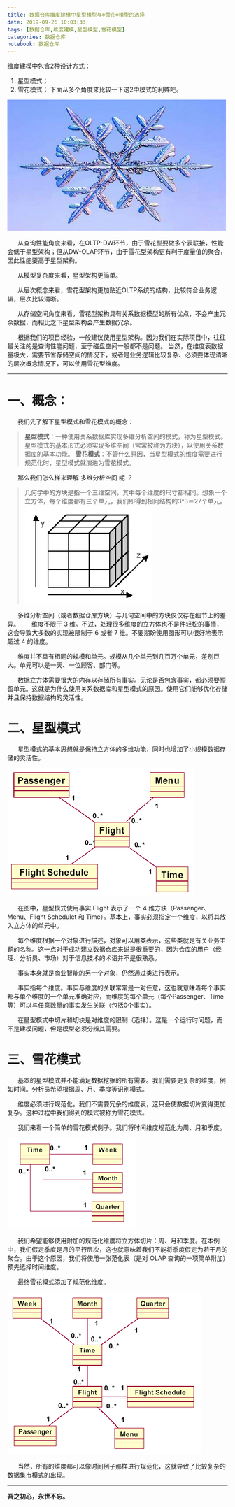 ```yaml
---
title: 数据仓库维度建模中星型模型与❄雪花❄️模型的选择
date: 2019-09-26 10:03:33
tags: [数据仓库,维度建模,星型模型,雪花模型]
categories: 数据仓库
notebook: 数据仓库
---
```


维度建模中包含2种设计方式：
1. 星型模式；
2. 雪花模式；
下面从多个角度来比较一下这2中模式的利弊吧。

<img src="数据仓库维度建模中星型模型与❄雪花❄️模型的选择/snow.jpeg" width="500" height="300"/>

<!-- more -->

&nbsp;&nbsp;&nbsp;&nbsp;&nbsp;&nbsp;从查询性能角度来看，在OLTP-DW环节，由于雪花型要做多个表联接，性能会低于星型架构；但从DW-OLAP环节，由于雪花型架构更有利于度量值的聚合，因此性能要高于星型架构。

&nbsp;&nbsp;&nbsp;&nbsp;&nbsp;&nbsp;从模型复杂度来看，星型架构更简单。

&nbsp;&nbsp;&nbsp;&nbsp;&nbsp;&nbsp;从层次概念来看，雪花型架构更加贴近OLTP系统的结构，比较符合业务逻辑，层次比较清晰。

&nbsp;&nbsp;&nbsp;&nbsp;&nbsp;&nbsp;从存储空间角度来看，雪花型架构具有关系数据模型的所有优点，不会产生冗余数据，而相比之下星型架构会产生数据冗余。

&nbsp;&nbsp;&nbsp;&nbsp;&nbsp;&nbsp;根据我们的项目经验，一般建议使用星型架构。因为我们在实际项目中，往往最关注的是查询性能问题，至于磁盘空间一般都不是问题。 当然，在维度表数据量极大，需要节省存储空间的情况下，或者是业务逻辑比较复杂、必须要体现清晰的层次概念情况下，可以使用雪花型维度。


- - -


# 一、概念：

&nbsp;&nbsp;&nbsp;&nbsp;&nbsp;&nbsp;我们先了解下星型模式和雪花模式的概念：

><b>星型模式</b>：一种使用关系数据库实现多维分析空间的模式，称为星型模式。星型模式的基本形式必须实现多维空间（常常被称为方块），以使用关系数据库的基本功能。
><b>雪花模式</b>：不管什么原因，当星型模式的维度需要进行规范化时，星型模式就演进为雪花模式。

&nbsp;&nbsp;&nbsp;&nbsp;&nbsp;&nbsp;那么我们怎么样来理解 多维分析空间 呢 ？

>几何学中的方块是指一个三维空间，其中每个维度的尺寸都相同。想象一个立方体，每个维度都有三个单元，我们即得到相同结构的3^3＝27个单元。
>![a](数据仓库维度建模中星型模型与❄雪花❄️模型的选择/1.gif)

&nbsp;&nbsp;&nbsp;&nbsp;&nbsp;&nbsp;多维分析空间（或者数据仓库方块）与几何空间中的方块仅仅存在细节上的差异。
&nbsp;&nbsp;&nbsp;&nbsp;&nbsp;&nbsp;维度不限于 3 维。不过，处理很多维度的立方体也不是件轻松的事情，这会导致大多数的实现被限制于 6 或者 7 维。不要期盼使用图形可以很好地表示超过 4 的维度。

&nbsp;&nbsp;&nbsp;&nbsp;&nbsp;&nbsp;维度并不具有相同的规模和单元。规模从几个单元到几百万个单元，差别巨大。单元可以是一天、一位顾客、部门等。

&nbsp;&nbsp;&nbsp;&nbsp;&nbsp;&nbsp;数据立方体需要很大的内存以存储所有事实。无论是否包含事实，都必须要预留单元。这就是为什么使用关系数据库和星型模式的原因。使用它们能够优化存储并且保持数据结构的灵活性。

# 二、星型模式

&nbsp;&nbsp;&nbsp;&nbsp;&nbsp;&nbsp;星型模式的基本思想就是保持立方体的多维功能，同时也增加了小规模数据存储的灵活性。

![star](数据仓库维度建模中星型模型与❄雪花❄️模型的选择/star.gif)

&nbsp;&nbsp;&nbsp;&nbsp;&nbsp;&nbsp;在图中，星型模式使用事实 Flight 表示了一个 4 维方块（Passenger、Menu、Flight Schedulet 和 Time）。基本上，事实必须指定一个维度，以将其放入立方体的单元中。

&nbsp;&nbsp;&nbsp;&nbsp;&nbsp;&nbsp;每个维度根据一个对象进行描述，对象可以用类表示，这些类就是有关业务主题的名称。这一点对于成功建立数据仓库来说是很重要的，因为仓库的用户（经理、分析员、市场）对于信息技术的术语并不是很熟悉。

&nbsp;&nbsp;&nbsp;&nbsp;&nbsp;&nbsp;事实本身就是商业智能的另一个对象，仍然通过类进行表示。

&nbsp;&nbsp;&nbsp;&nbsp;&nbsp;&nbsp;事实指每个维度。事实与维度的关联常常是一对任意，这也就意味着每个事实都与单个维度的一个单元准确对应，而维度的每个单元（每个Passenger、Time等）可以与任意数量的事实发生关联（包括0个事实）。

&nbsp;&nbsp;&nbsp;&nbsp;&nbsp;&nbsp;在星型模式中切片和切块是对维度的限制（选择）。这是一个运行时问题，而不是建模问题，但是模型必须分辨其需要。

# 三、雪花模式

&nbsp;&nbsp;&nbsp;&nbsp;&nbsp;&nbsp;基本的星型模式并不能满足数据挖掘的所有需要。我们需要更复杂的维度，例如时间。分析员希望根据周、月、季度等识别模式。

&nbsp;&nbsp;&nbsp;&nbsp;&nbsp;&nbsp;维度必须进行规范化。我们不需要冗余的维度表，这只会使数据切片变得更加复杂。这种过程中我们得到的模式被称为雪花模式。

&nbsp;&nbsp;&nbsp;&nbsp;&nbsp;&nbsp;我们来看一个简单的雪花模式例子。我们将时间维度规范化为周、月和季度。

![snow_dim](数据仓库维度建模中星型模型与❄雪花❄️模型的选择/snow_dim.gif)

&nbsp;&nbsp;&nbsp;&nbsp;&nbsp;&nbsp;我们希望能够使用附加的规范化维度将立方体切片：周、月和季度。在本例中，我们假定季度是月的平行层次，这也就意味着我们不能将季度假定为若干月的聚合。由于这个原因，我们将使用一张范化表（是对 OLAP 查询的一项简单附加）预先选择时间维度。

&nbsp;&nbsp;&nbsp;&nbsp;&nbsp;&nbsp;最终雪花模式添加了规范化维度。

![normal_dim](数据仓库维度建模中星型模型与❄雪花❄️模型的选择/normal_dim.gif)

&nbsp;&nbsp;&nbsp;&nbsp;&nbsp;&nbsp;当然，所有的维度都可以像时间例子那样进行规范化，这就导致了比较复杂的数据集市模式的出现。


- - -
<b>吾之初心，永世不忘。</b>